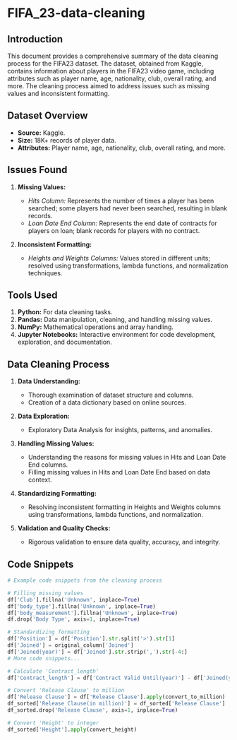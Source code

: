 # FIFA_23-data-cleaning

## Introduction

This document provides a comprehensive summary of the data cleaning process for the FIFA23 dataset. The dataset, obtained from Kaggle, contains information about players in the FIFA23 video game, including attributes such as player name, age, nationality, club, overall rating, and more. The cleaning process aimed to address issues such as missing values and inconsistent formatting.

## Dataset Overview

- **Source:** Kaggle.
- **Size:** 18K+ records of player data.
- **Attributes:** Player name, age, nationality, club, overall rating, and more.

## Issues Found

1. **Missing Values:**
   - *Hits Column:* Represents the number of times a player has been searched; some players had never been searched, resulting in blank records.
   - *Loan Date End Column:* Represents the end date of contracts for players on loan; blank records for players with no contract.

2. **Inconsistent Formatting:**
   - *Heights and Weights Columns:* Values stored in different units; resolved using transformations, lambda functions, and normalization techniques.

## Tools Used

1. **Python:** For data cleaning tasks.
2. **Pandas:** Data manipulation, cleaning, and handling missing values.
3. **NumPy:** Mathematical operations and array handling.
4. **Jupyter Notebooks:** Interactive environment for code development, exploration, and documentation.

## Data Cleaning Process

1. **Data Understanding:**
   - Thorough examination of dataset structure and columns.
   - Creation of a data dictionary based on online sources.

2. **Data Exploration:**
   - Exploratory Data Analysis for insights, patterns, and anomalies.

3. **Handling Missing Values:**
   - Understanding the reasons for missing values in Hits and Loan Date End columns.
   - Filling missing values in Hits and Loan Date End based on data context.

4. **Standardizing Formatting:**
   - Resolving inconsistent formatting in Heights and Weights columns using transformations, lambda functions, and normalization.

5. **Validation and Quality Checks:**
   - Rigorous validation to ensure data quality, accuracy, and integrity.

## Code Snippets

```python
# Example code snippets from the cleaning process

# Filling missing values
df['Club'].fillna('Unknown', inplace=True)
df['body_type'].fillna('Unknown', inplace=True)
df['body_measurement'].fillna('Unknown', inplace=True)
df.drop('Body Type', axis=1, inplace=True)

# Standardizing formatting
df['Position'] = df['Position'].str.split('>').str[1]
df['Joined'] = original_column['Joined']
df['Joined(year)'] = df['Joined'].str.strip(',').str[-4:]
# More code snippets...

# Calculate 'Contract_length'
df['Contract_length'] = df['Contract Valid Until(year)'] - df['Joined(year)']

# Convert 'Release Clause' to million
df['Release Clause'] = df['Release Clause'].apply(convert_to_million)
df_sorted['Release Clause(in million)'] = df_sorted['Release Clause']
df_sorted.drop('Release Clause', axis=1, inplace=True)

# Convert 'Height' to integer
df_sorted['Height'].apply(convert_height)
